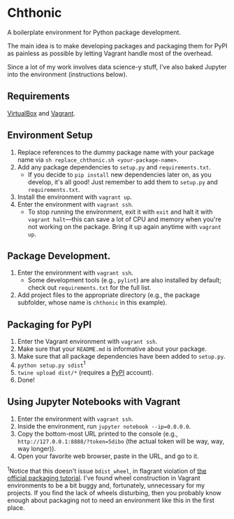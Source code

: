 # Chthonic
A boilerplate environment for Python package development.

The main idea is to make developing packages and packaging them for PyPI as painless as possible by letting Vagrant handle most of the overhead.

Since a lot of my work involves data science-y stuff, I've also baked Jupyter into the environment (instructions below).

## Requirements
[VirtualBox](https://www.virtualbox.org/) and [Vagrant](https://www.vagrantup.com/).

## Environment Setup
1. Replace references to the dummy package name with your package name via `sh replace_chthonic.sh <your-package-name>`.
2. Add any package dependencies to `setup.py` and `requirements.txt`.
   * If you decide to `pip install` new dependencies later on, as you develop, it's all good! Just remember to add them to `setup.py` and `requirements.txt`.
3. Install the environment with `vagrant up`.
4. Enter the environment with `vagrant ssh`.
   * To stop running the environment, exit it with `exit` and halt it with `vagrant halt`—this can save a lot of CPU and memory when you're not working on the package. Bring it up again anytime with `vagrant up`.

## Package Development.
1. Enter the environment with `vagrant ssh`.
     * Some development tools (e.g., `pylint`) are also installed by default; check out `requirements.txt` for the full list.
2. Add project files to the appropriate directory (e.g., the package subfolder, whose name is `chthonic` in this example).

## Packaging for PyPI
1. Enter the Vagrant environment with `vagrant ssh`.
2. Make sure that your `README.md` is informative about your package.
3. Make sure that all package dependencies have been added to `setup.py`.
4. `python setup.py sdist`<sup>1</sup>
5. `twine upload dist/*` (requires a [PyPI](https://pypi.org/) account).
6. Done!

## Using Jupyter Notebooks with Vagrant
1. Enter the environment with `vagrant ssh`.
2. Inside the environment, run `jupyter notebook --ip=0.0.0.0`.
3. Copy the bottom-most URL printed to the console (e.g., `http://127.0.0.1:8888/?token=5dibo` (the actual token will be way, way, way longer)).
4. Open your favorite web browser, paste in the URL, and go to it.

<sup>1</sup>Notice that this doesn't issue `bdist_wheel`, in flagrant violation of [the official packaging tutorial](https://packaging.python.org/tutorials/packaging-projects/). I've found wheel construction in Vagrant environments to be a bit buggy and, fortunately, unnecessary for my projects. If you find the lack of wheels disturbing, then you probably know enough about packaging not to need an environment like this in the first place.
